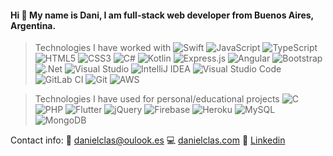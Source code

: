 
#### Hi 👋 My name is Dani, I am full-stack web developer from Buenos Aires, Argentina. 

> Technologies I have worked with
<img style="filter: grayscale(20%);" alt="Swift" src="https://img.shields.io/badge/node.js%20-%2343853D.svg?&style=for-the-badge&logo=node.js&logoColor=white"/> <img style="filter: grayscale(20%);" alt="JavaScript" src="https://img.shields.io/badge/javascript%20-%23323330.svg?&style=for-the-badge&logo=javascript&logoColor=%23F7DF1E"/> <img style="filter: grayscale(20%);" alt="TypeScript" src="https://img.shields.io/badge/typescript%20-%23007ACC.svg?&style=for-the-badge&logo=typescript&logoColor=white"/> <img style="filter: grayscale(20%);" alt="HTML5" src="https://img.shields.io/badge/html5%20-%23E34F26.svg?&style=for-the-badge&logo=html5&logoColor=white"/> <img style="filter: grayscale(20%);" alt="CSS3" src="https://img.shields.io/badge/css3%20-%231572B6.svg?&style=for-the-badge&logo=css3&logoColor=white"/> <img style="filter: grayscale(20%);" alt="C#" src="https://img.shields.io/badge/c%23%20-%23239120.svg?&style=for-the-badge&logo=c-sharp&logoColor=white"/> <img style="filter: grayscale(20%);" alt="Kotlin" src="https://img.shields.io/badge/kotlin-%230095D5.svg?&style=for-the-badge&logo=kotlin&logoColor=white"/> <img style="filter: grayscale(20%);" alt="Express.js" src="https://img.shields.io/badge/express.js%20-%23404d59.svg?&style=for-the-badge"/> <img style="filter: grayscale(20%);" alt="Angular" src="https://img.shields.io/badge/angular%20-%23DD0031.svg?&style=for-the-badge&logo=angular&logoColor=white"/> <img style="filter: grayscale(20%);" alt="Bootstrap" src="https://img.shields.io/badge/bootstrap%20-%23563D7C.svg?&style=for-the-badge&logo=bootstrap&logoColor=white"/> <img style="filter: grayscale(20%);" alt=".Net" src="https://img.shields.io/badge/.NET-5C2D91?style=for-the-badge&logo=.net&logoColor=white"/> <img style="filter: grayscale(20%);" alt="Visual Studio" src="https://img.shields.io/badge/Visual%20Studio-5C2D91.svg?&style=for-the-badge&logo=visual-studio&logoColor=white"/> <img style="filter: grayscale(20%);" alt="IntelliJ IDEA" src="https://img.shields.io/badge/IntelliJ%20IDEA-000000.svg?&style=for-the-badge&logo=intellij-idea&logoColor=white"/> <img style="filter: grayscale(20%);" alt="Visual Studio Code" src="https://img.shields.io/badge/Visual%20Studio%20Code-0078d7.svg?&style=for-the-badge&logo=visual-studio-code&logoColor=white"/> <img style="filter: grayscale(20%);" alt="GitLab CI" src="https://img.shields.io/badge/GitLab%20CI%20-%23181717.svg?&style=for-the-badge&logo=gitlab&logoColor=white"/> <img style="filter: grayscale(20%);" alt="Git" src="https://img.shields.io/badge/git%20-%23F05033.svg?&style=for-the-badge&logo=git&logoColor=white"/> <img style="filter: grayscale(20%);" alt="AWS" src="https://img.shields.io/badge/AWS%20-%23FF9900.svg?&style=for-the-badge&logo=amazon-aws&logoColor=white"/>

> Technologies I have used for personal/educational projects
<img style="filter: grayscale(20%);" alt="C" src="https://img.shields.io/badge/c%20-%2300599C.svg?&style=for-the-badge&logo=c&logoColor=white"/> <img style="filter: grayscale(20%);" alt="PHP" src="https://img.shields.io/badge/php-%23777BB4.svg?&style=for-the-badge&logo=php&logoColor=white"/> <img style="filter: grayscale(20%);" alt="Flutter" src="https://img.shields.io/badge/Flutter%20-%2302569B.svg?&style=for-the-badge&logo=Flutter&logoColor=white" /> <img style="filter: grayscale(20%);" alt="jQuery" src="https://img.shields.io/badge/jquery%20-%230769AD.svg?&style=for-the-badge&logo=jquery&logoColor=white"/> <img style="filter: grayscale(20%);" alt="Firebase" src="https://img.shields.io/badge/firebase%20-%23039BE5.svg?&style=for-the-badge&logo=firebase"/> <img style="filter: grayscale(20%);" alt="Heroku" src="https://img.shields.io/badge/heroku%20-%23430098.svg?&style=for-the-badge&logo=heroku&logoColor=white"/> <img style="filter: grayscale(20%);" alt="MySQL" src="https://img.shields.io/badge/mysql-%2300f.svg?&style=for-the-badge&logo=mysql&logoColor=white"/> <img style="filter: grayscale(20%);" alt="MongoDB" src ="https://img.shields.io/badge/MongoDB-%234ea94b.svg?&style=for-the-badge&logo=mongodb&logoColor=white"/>

Contact info:
:e-mail: danielclas@oulook.es 
:computer: [danielclas.com](danielclas.com)
:memo: [Linkedin](linkedin.com/in/danielclas)


